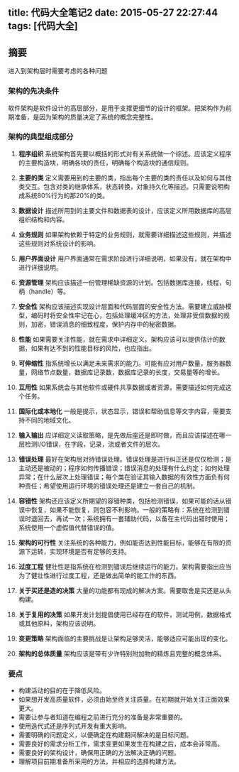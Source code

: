 title: 代码大全笔记2
date: 2015-05-27 22:27:44
tags: [代码大全]
---

## 摘要

进入到架构层时需要考虑的各种问题
<!--more-->


### 架构的先决条件

软件架构是软件设计的高层部分，是用于支撑更细节的设计的框架。把架构作为前期准备，是因为架构的质量决定了系统的概念完整性。

### 架构的典型组成部分

1. **程序组织**
系统架构首先要以概括的形式对有关系统做一个综述。应该定义程序的主要构造块，明确各块的责任，明确每个构造块的通信规则。

2. **主要的类**
定义需要用到的主要的类，指出每个主要的类的责任以及如何与其他类交互。包含对类的继承体系，状态转换，对象持久化等描述。只需要说明构成系统80%行为的那20%的类。

3. **数据设计**
描述所用到的主要文件和数据表的设计，应该定义所用数据库的高层组织结构和内容。

4. **业务规则**
如果架构依赖于特定的业务规则，就需要详细描述这些规则，并描述这些规则对系统设计的影响。

5. **用户界面设计**
用户界面通常在需求阶段进行详细说明，如果没有，就在架构中进行详细说明。

6. **资源管理**
架构应该描述一份管理稀缺资源的计划。包括数据库连接，线程，句柄（handle）等。

7. **安全性**
架构应该描述实现设计层面和代码层面的安全性方法。需要建立威胁模型，编码时将安全性牢记在心，包括处理缓冲区的方法，处理非受信数据的规则，加密，错误消息的细致程度，保护内存中的秘密数据。

8. **性能**
如果需要关注性能，就在需求中详细定义。架构应该可以提供估计的数据，如果有达不到的性能目标的风险，也应指出。

9. **可伸缩性**
指系统增长以满足未来需求的能力。可能有应对用户数量，服务器数量，网络节点数量，数据库记录数，数据库记录的长度，交易量等的增长。

10. **互用性**
如果系统会与其他软件或硬件共享数据或者资源，需要描述如何完成这个任务。

11. **国际化或本地化**
一般是提示，状态显示，错误和帮助信息等文字内容，需要支持不同的地域文化。

12. **输入输出**
应详细定义读取策略，是先做后座还是即时做，而且应该描述在哪一层检测I/O错误，在字段，记录，流或者文件的层次。

13. **错误处理**
最好在架构层对待错误处理。错误处理是进行纠正还是仅仅检测；是主动还是被动的；程序如何传播错误；错误消息的处理有什么约定；如何处理异常；在什么层次上处理错误；每个类在验证其输入数据的有效性方面负有何种责任；希望使用运行环境的错误处理还是建立一套自己的机制。

14. **容错性**
架构还应该定义所期望的容错种类，包括检测错误，如果可能的话从错误中恢复，如果不能恢复，则包容不利影响。一般的策略有：系统在检测到错误时退回去，再试一次；系统拥有一套辅助代码，以备在主代码出错时使用；系统使用一个虚假值代替错误的值。

15. **架构的可行性**
关注系统的各种能力，例如能否达到性能目标，能够在有限的资源下运转，实现环境是否有足够的支持。

16. **过度工程**
健壮性是指系统在检测到错误后继续运行的能力。架构需要指出应当为了健壮性进行过度工程，还是做出简单的能工作的东西。

17. **关于买还是造的决策**
大量的功能都有现成的解决方案。需要取舍是买还是从头构建。

18. **关于复用的决策**
如果开发计划提倡使用已经存在的软件，测试用例，数据格式或其他原料，架构应该说明。

19. **变更策略**
架构面临的主要挑战是让架构足够灵活，能够适应可能出现的变化。

20. **架构的总体质量**
架构应该是带有少许特别附加物的精炼且完整的概念体系。


### 要点

* 构建活动的目的在于降低风险。
* 如果想开发高质量软件，必须由始至终关注质量。在初期就开始关注正面效果更大。
* 需要让参与者知道在编程之前进行充分的准备是非常重要的。
* 使用迭代式还是序列式开发有重大影响。
* 需要明确的问题定义，以便确定在构建期间解决的是目标问题。
* 需要良好的需求分析工作，需求变更如果发生在构建之后，成本会非常高。
* 需要良好的架构设计，确保用正确的方法解决正确的问题。
* 理解项目前期准备所采用的方法，并相应的选择构建方法。
